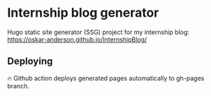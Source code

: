 # Internship blog generator 

Hugo static site generator (SSG) project for my internship blog:
https://oskar-anderson.github.io/InternshipBlog/

## Deploying

:fire: Github action deploys generated pages automatically to gh-pages branch.
